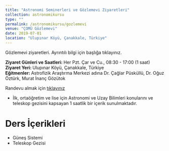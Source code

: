 ```yaml
---
title: "Astronomi Seminerleri ve Gözlemevi Ziyaretleri"
collection: astronomikursu
type: ""
permalink: /astronomikursu/gozlemevi
venue: "ÇOMÜ Gözlemevi"
date: 2019-07-01
location: "Ulupınar Köyü, Çanakkale, Türkiye"
---
```

Gözlemevi ziyaretleri. Ayrıntılı bilgi için başlığa tıklayınız.

<b>Ziyaret Günleri ve Saatleri: </b> Her Pzt. Çar ve Cu., 08:30 - 17:00 (1 saat) <br>
<b>Ziyaret Yeri: </b> Ulupınar Köyü, Çanakkale, Türkiye <br>
<b>Eğitmenler: </b> Astrofizik Araştırma Merkezi adına Dr. Çağlar Püsküllü, Dr. Oğuz Öztürk, Murat İnanç Gözütok

Randevu almak için <a href='http://physics.comu.edu.tr/caam/ziyaretci_formu.php'> tıklayınız </a>

* İlk, ortaöğretim ve lise için Astronomi ve Uzay Bilimleri konularını ve teleskop gezisini kapsayan 1 saatlik bir içerik sunulmaktadır.

Ders İçerikleri
======
* Güneş Sistemi
* Teleskop Gezisi

<!-- Global site tag (gtag.js) - Google Analytics -->
<script async src="https://www.googletagmanager.com/gtag/js?id=UA-130299748-1"></script>
<script>
  window.dataLayer = window.dataLayer || [];
  function gtag(){dataLayer.push(arguments);}
  gtag('js', new Date());

  gtag('config', 'UA-130299748-1');
</script>

